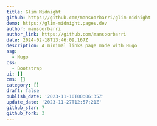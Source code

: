 ```yaml
---
title: Glim Midnight
github: https://github.com/mansoorbarri/glim-midnight
demo: https://glim-midnight.pages.dev
author: mansoorbarri
author_link: https://github.com/mansoorbarri
date: 2024-02-18T13:46:09.167Z
description: A minimal links page made with Hugo
ssg:
  - Hugo
css:
  - Bootstrap
ui: []
cms: []
category: []
draft: false
publish_date: '2023-11-10T00:06:35Z'
update_date: '2023-11-27T12:57:21Z'
github_star: 7
github_fork: 3
---
```

